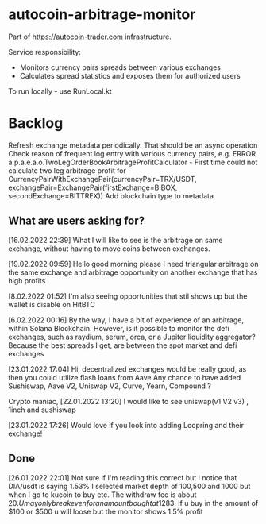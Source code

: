 # autocoin-arbitrage-monitor
Part of https://autocoin-trader.com infrastructure.

Service responsibility:
- Monitors currency pairs spreads between various exchanges
- Calculates spread statistics and exposes them for authorized users


To run locally - use RunLocal.kt

# Backlog
Refresh exchange metadata periodically. That should be an async operation
Check reason of frequent log entry with various currency pairs, e.g. ERROR a.p.a.e.a.o.TwoLegOrderBookArbitrageProfitCalculator - First time could not calculate two leg arbitrage profit for CurrencyPairWithExchangePair(currencyPair=TRX/USDT, exchangePair=ExchangePair(firstExchange=BIBOX, secondExchange=BITTREX))
Add blockchain type to metadata

## What are users asking for?
[16.02.2022 22:39]
What I will like to see is the arbitrage on same exchange, without having to move coins between exchanges.

[19.02.2022 09:59]
Hello good morning please I need triangular arbitrage on the same exchange and arbitrage opportunity on another exchange that has high profits

[8.02.2022 01:52]
I'm also seeing opportunities that  stil shows up but the wallet is disable on HitBTC

[6.02.2022 00:16]
By the way, I have a bit of experience  of an arbitrage, within Solana Blockchain.
However, is it possible to monitor the defi exchanges, such as raydium, serum, orca, or a Jupiter liquidity aggregator?
Because the best spreads I get, are between the spot market and defi exchanges

[23.01.2022 17:04]
Hi, decentralized exchanges would be really good, as then you could utilize flash loans from Aave
Any chance to have added Sushiswap, Aave V2, Uniswap V2, Curve, Yearn, Compound ?

Crypto maniac, [22.01.2022 13:20]
I would like to see uniswap(v1 V2 v3) , 1inch and sushiswap

[23.01.2022 17:26]
Would love if you look into adding Loopring and their exchange!

## Done
[26.01.2022 22:01]
Not sure if I'm reading this correct but I notice that DIA/usdt is saying 1.53% I selected market depth of 100,500 and 1000 but when I go to kucoin to buy etc. The withdraw fee is about 20$. U may only break even for an amount bought at 1283$. If u buy in the amount of $100 or $500 u will loose but the monitor  shows 1.5% profit

